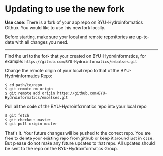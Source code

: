 
# Updating to use the new fork

**Use case**:  There is a fork of your app repo on BYU-Hydroinformatics Github. You would like to use this new fork locally. 

Before starting, make sure your local and remote repositories are up-to-date with all changes you need. 
____
Find the url to the fork that your created on BYU-HydroInformatics, for example: 
`https://github.com/BYU-Hydroinformatics/embalses.git`

Change the remote origin of your local repo to that of the BYU-Hydroinformatics Repo:
```
$ cd path/to/repo
$ git remote rm origin
$ git remote add origin https://github.com/BYU-Hydroinformatics/embalses.git
```

Pull all the code of the BYU-Hydroinformatics repo into your local repo.
```
$ git fetch
$ git checkout master
$ git pull origin master
```
That's it. Your future changes will be pushed to the correct repo. You are free to delete your existing repo from github or keep it around just in case. But please do not make any future updates to that repo. All updates should be sent to the repo on the BYU-Hydroinformatics Group. 